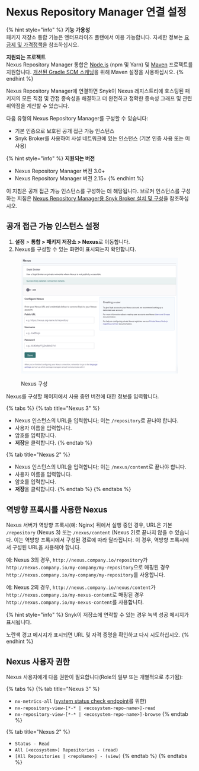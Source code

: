 # Nexus Repository Manager 연결 설정

{% hint style="info" %}
**기능 가용성**\
패키지 저장소 통합 기능은 엔터프라이즈 플랜에서 이용 가능합니다. 자세한 정보는 [요금제 및 가격정책](https://snyk.io/plans/)을 참조하십시오.

**지원되는 프로젝트**\
Nexus Repository Manager 통합은 [Node.js](../../../../supported-languages-package-managers-and-frameworks/javascript/#supported-frameworks-and-package-managers) (npm 및 Yarn) 및 [Maven](../../../../supported-languages-package-managers-and-frameworks/java-and-kotlin/#supported-frameworks-and-package-managers) 프로젝트를 지원합니다. [개선된 Gradle SCM 스캐닝](../../../../supported-languages-package-managers-and-frameworks/java-and-kotlin/git-repositories-with-maven-and-gradle.md#improved-gradle-scm-scanning-early-access)을 위해 Maven 설정을 사용하십시오.
{% endhint %}

Nexus Repository Manager에 연결하면 Snyk이 Nexus 레지스트리에 호스팅된 패키지의 모든 직접 및 간접 종속성을 해결하고 더 완전하고 정확한 종속성 그래프 및 관련 취약점을 계산할 수 있습니다.

다음 유형의 Nexus Repository Manager를 구성할 수 있습니다:

- 기본 인증으로 보호된 공개 접근 가능 인스턴스
- Snyk Broker를 사용하여 사설 네트워크에 있는 인스턴스 (기본 인증 사용 또는 미사용)

{% hint style="info" %}
**지원되는 버전**

- Nexus Repository Manager 버전 3.0+
- Nexus Repository Manager 버전 2.15+
{% endhint %}

이 지침은 공개 접근 가능 인스턴스를 구성하는 데 해당됩니다. 브로커 인스턴스를 구성하는 지침은 [Nexus Repository Manager용 Snyk Broker 설치 및 구성](../../../../enterprise-setup/snyk-broker/install-and-configure-snyk-broker/nexus-repository-prerequisites-and-steps-to-install-and-configure-broker/)을 참조하십시오.

## 공개 접근 가능 인스턴스 설정

1. **설정** > **통합 > 패키지 저장소 > Nexus**로 이동합니다.
2. Nexus를 구성할 수 있는 화면이 표시되는지 확인합니다.

<figure><img src="../../../../.gitbook/assets/Screenshot 2022-07-15 at 15.15.11.png" alt="Nexus 구성"><figcaption><p>Nexus 구성</p></figcaption></figure>

Nexus를 구성할 페이지에서 사용 중인 버전에 대한 정보를 입력합니다.

{% tabs %}
{% tab title="Nexus 3" %}
- Nexus 인스턴스의 URL을 입력합니다; 이는 `/repository`로 끝나야 합니다.
- 사용자 이름을 입력합니다.
- 암호를 입력합니다.
- **저장**을 클릭합니다.
{% endtab %}

{% tab title="Nexus 2" %}
- Nexus 인스턴스의 URL을 입력합니다; 이는 `/nexus/content`로 끝나야 합니다.
- 사용자 이름을 입력합니다.
- 암호를 입력합니다.
- **저장**을 클릭합니다.
{% endtab %}
{% endtabs %}

## 역방향 프록시를 사용한 Nexus

Nexus 서버가 역방향 프록시(예: Nginx) 뒤에서 실행 중인 경우, URL은 기본 `/repository` (Nexus 3) 또는 `/nexus/content` (Nexus 2)로 끝나지 않을 수 있습니다. 이는 역방향 프록시에서 구성된 경로에 따라 달라집니다. 이 경우, 역방향 프록시에서 구성된 URL을 사용해야 합니다.

예: Nexus 3의 경우, `http://nexus.company.io/repository`가 `http://nexus.company.io/my-company/my-repository`으로 매핑된 경우 `http://nexus.company.io/my-company/my-repository`를 사용합니다.

예: Nexus 2의 경우, `http://nexus.company.io/nexus/content`가 `http://nexus.company.io/my-nexus-content`로 매핑된 경우 `http://nexus.company.io/my-nexus-content`를 사용합니다.

{% hint style="info" %}
Snyk이 저장소에 연락할 수 있는 경우 녹색 성공 메시지가 표시됩니다.

노란색 경고 메시지가 표시되면 URL 및 자격 증명을 확인하고 다시 시도하십시오.
{% endhint %}

## Nexus 사용자 권한

Nexus 사용자에게 다음 권한이 필요합니다(Role의 일부 또는 개별적으로 추가됨):

{% tabs %}
{% tab title="Nexus 3" %}
- `nx-metrics-all` ([system status check endpoint](https://support.sonatype.com/hc/en-us/articles/226254487-System-Status-and-Metrics-REST-API)를 위한)
- `nx-repository-view-[*-* | <ecosystem-repo-name>]-read`
- `nx-repository-view-[*-* | <ecosystem-repo-name>]-browse`
{% endtab %}

{% tab title="Nexus 2" %}
- `Status - Read`
- `All [<ecosystem>] Repositories - (read)`
- `[All Repositories | <repoName>] - (view)`
{% endtab %}
{% endtabs %}